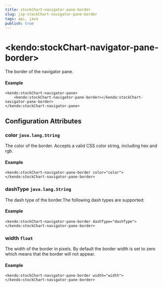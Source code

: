 ```yaml
---
title: stockChart-navigator-pane-border
slug: jsp-stockChart-navigator-pane-border
tags: api, java
publish: true
---
```


# \<kendo:stockChart-navigator-pane-border\>

The border of the navigator pane.

#### Example
    <kendo:stockChart-navigator-pane>
        <kendo:stockChart-navigator-pane-border></kendo:stockChart-navigator-pane-border>
    </kendo:stockChart-navigator-pane>

## Configuration Attributes

### color `java.lang.String`

The color of the border. Accepts a valid CSS color string, including hex and rgb.

#### Example
    <kendo:stockChart-navigator-pane-border color="color">
    </kendo:stockChart-navigator-pane-border>

### dashType `java.lang.String`

The dash type of the border.The following dash types are supported:

#### Example
    <kendo:stockChart-navigator-pane-border dashType="dashType">
    </kendo:stockChart-navigator-pane-border>

### width `float`

The width of the border in pixels. By default the border width is set to zero which means that the border will not appear.

#### Example
    <kendo:stockChart-navigator-pane-border width="width">
    </kendo:stockChart-navigator-pane-border>

